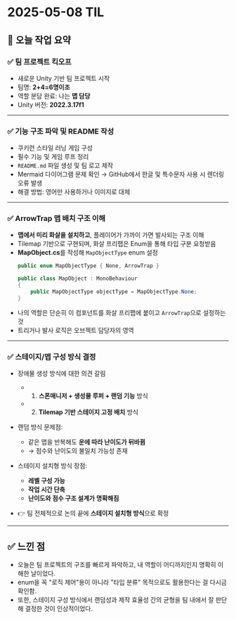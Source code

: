 # 2025-05-08 TIL

## 📌 오늘 작업 요약

### ✅ 팀 프로젝트 킥오프
- 새로운 Unity 기반 팀 프로젝트 시작
- 팀명: **2+4=6명이조**
- 역할 분담 완료: 나는 **맵 담당**
- Unity 버전: **2022.3.17f1**

---

### ✅ 기능 구조 파악 및 README 작성
- 쿠키런 스타일 러닝 게임 구성
- 필수 기능 및 게임 루프 정리
- `README.md` 파일 생성 및 팀 로고 제작
- Mermaid 다이어그램 문제 확인 → GitHub에서 한글 및 특수문자 사용 시 렌더링 오류 발생
- 해결 방법: 영어만 사용하거나 이미지로 대체

---

### ✅ ArrowTrap 맵 배치 구조 이해
- **맵에서 미리 화살을 설치하고**, 플레이어가 가까이 가면 발사되는 구조 이해
- Tilemap 기반으로 구현되며, 화살 프리팹은 Enum을 통해 타입 구분 요청받음
- **MapObject.cs**를 작성해 `MapObjectType` enum 설정
    ```csharp
    public enum MapObjectType { None, ArrowTrap }

    public class MapObject : MonoBehaviour
    {
        public MapObjectType objectType = MapObjectType.None;
    }
    ```
- 나의 역할은 단순히 이 컴포넌트를 화살 프리팹에 붙이고 `ArrowTrap`으로 설정하는 것
- 트리거나 발사 로직은 오브젝트 담당자의 영역

---

### ✅ 스테이지/맵 구성 방식 결정

- 장애물 생성 방식에 대한 의견 갈림
    - 1) **스폰매니저 + 생성물 루퍼 + 랜덤 기능** 방식
    - 2) **Tilemap 기반 스테이지 고정 배치** 방식

- 랜덤 방식 문제점:
    - 같은 맵을 반복해도 **운에 따라 난이도가 뒤바뀜**
    - → 점수와 난이도의 불일치 가능성 존재

- 스테이지 설치형 방식 장점:
    - **레벨 구성 가능**
    - **작업 시간 단축**
    - **난이도와 점수 구조 설계가 명확해짐**

- 👉 팀 전체적으로 논의 끝에 **스테이지 설치형 방식**으로 확정

---

## ✅ 느낀 점
- 오늘은 팀 프로젝트의 구조를 빠르게 파악하고, 내 역할이 어디까지인지 명확히 이해한 날이었다.
- enum을 꼭 "로직 제어"용이 아니라 "타입 분류" 목적으로도 활용한다는 걸 다시금 확인함.
- 또한, 스테이지 구성 방식에서 랜덤성과 제작 효율성 간의 균형을 팀 내에서 잘 판단해 결정한 것이 인상적이었다.

